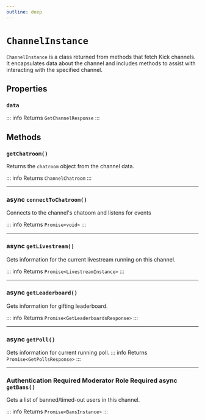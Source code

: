 ```yaml
---
outline: deep
---
```


# `ChannelInstance`

`ChannelInstance` is a class returned from methods that fetch Kick channels. It encapsulates data about the channel and includes methods to assist with interacting with the specified channel.

## Properties

### `data`

::: info Returns
`GetChannelResponse`
:::

## Methods

### `getChatroom()`

Returns the `chatroom` object from the channel data.

::: info Returns
`ChannelChatroom`
:::

***

### <Badge type="tip">async</Badge> `connectToChatroom()`

Connects to the channel's chatoom and listens for events

::: info Returns
`Promise<void>`
:::

***

### <Badge type="tip">async</Badge> `getLivestream()`

Gets information for the current livestream running on this channel.

::: info Returns
`Promise<LivestreamInstance>`
:::

***

### <Badge type="tip">async</Badge> `getLeaderboard()`

Gets information for gifting leaderboard.

::: info Returns
`Promise<GetLeaderboardsResponse>`
:::

***

### <Badge type="tip">async</Badge> `getPoll()`

Gets information for current running poll.
::: info Returns
`Promise<GetPollsResponse>`
:::

***

### <Badge type="warning">Authentication Required</Badge> <Badge type="warning">Moderator Role Required</Badge> <Badge type="tip">async</Badge> `getBans()`

Gets a list of banned/timed-out users in this channel.

::: info Returns
`Promise<BansInstance>`
:::
